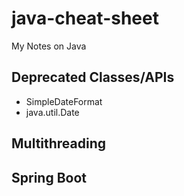 # java-cheat-sheet
My Notes on Java

## Deprecated Classes/APIs
 - SimpleDateFormat
 - java.util.Date

## Multithreading
 
## Spring Boot 

